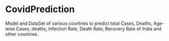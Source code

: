 # CovidPrediction
Model and DataSet of various countries to predict total Cases, Deaths, Age-wise Cases, deaths, Infection Rate, Death Rate, Recovery Rate of India and other countries.
